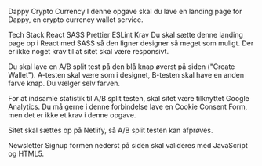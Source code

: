 Dappy Crypto Currency
I denne opgave skal du lave en landing page for Dappy, en crypto currency wallet service.

Tech Stack
React
SASS
Prettier
ESLint
Krav
Du skal sætte denne landing page op i React med SASS så den ligner designer så meget som muligt. Der er ikke noget krav til at sitet skal være responsivt.

Du skal lave en A/B split test på den blå knap øverst på siden ("Create Wallet"). A-testen skal være som i designet, B-testen skal have en anden farve knap. Du vælger selv farven.

For at indsamle statistik til A/B split testen, skal sitet være tilknyttet Google Analytics. Du må gerne i denne forbindelse lave en Cookie Consent Form, men det er ikke et krav i denne opgave.

Sitet skal sættes op på Netlify, så A/B split testen kan afprøves.

Newsletter Signup formen nederst på siden skal valideres med JavaScript og HTML5.
